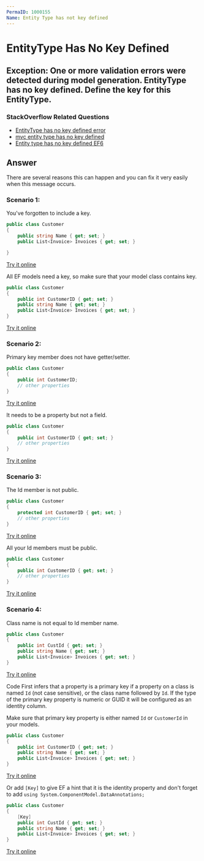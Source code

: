 ```yaml
---
PermaID: 1000155
Name: Entity Type has not key defined
---
```


# EntityType Has No Key Defined

## Exception: One or more validation errors were detected during model generation. EntityType has no key defined. Define the key for this EntityType.

### StackOverflow Related Questions

 - [EntityType has no key defined error](https://stackoverflow.com/questions/20203492/entitytype-has-no-key-defined-error)
 - [mvc entity type has no key defined](https://stackoverflow.com/questions/39148360/mvc-entity-type-has-no-key-defined)
 - [Entity type has no key defined EF6](https://stackoverflow.com/questions/27205961/entity-type-has-no-key-defined-ef6)

## Answer

There are several reasons this can happen and you can fix it very easily when this message occurs.

### Scenario 1:

You've forgotten to include a key. 


```csharp
public class Customer
{
    public string Name { get; set; }
    public List<Invoice> Invoices { get; set; }

}
```
[Try it online](https://dotnetfiddle.net/CW86Cn)

All EF models need a key, so make sure that your model class contains key.


```csharp
public class Customer
{
    public int CustomerID { get; set; }
    public string Name { get; set; }
    public List<Invoice> Invoices { get; set; }
}
```
[Try it online](https://dotnetfiddle.net/b0Yguz)

### Scenario 2:

Primary key member does not have getter/setter. 


```csharp
public class Customer
{
    public int CustomerID;
    // other properties
}
```
[Try it online](https://dotnetfiddle.net/wEBsf6)

It needs to be a property but not a field.

```csharp
public class Customer
{
    public int CustomerID { get; set; }
    // other properties
}
```
[Try it online](https://dotnetfiddle.net/b0Yguz)

### Scenario 3:

The Id member is not public.

```csharp
public class Customer
{
    protected int CustomerID { get; set; }
    // other properties
}
```
[Try it online](https://dotnetfiddle.net/PSAZmn)

All your Id members must be public.


```csharp
public class Customer
{
    public int CustomerID { get; set; }
    // other properties
}
```
[Try it online](https://dotnetfiddle.net/b0Yguz)

### Scenario 4:

Class name is not equal to Id member name.

```csharp
public class Customer
{
    public int CustId { get; set; }
    public string Name { get; set; }
    public List<Invoice> Invoices { get; set; }
}
```
[Try it online](https://dotnetfiddle.net/ttSF5r)

Code First infers that a property is a primary key if a property on a class is named `Id` (not case sensitive), or the class name followed by `Id`. If the type of the primary key property is numeric or GUID it will be configured as an identity column.

Make sure that primary key property is either named `Id` or `CustomerId` in your models.

```csharp
public class Customer
{
    public int CustomerID { get; set; }
    public string Name { get; set; }
    public List<Invoice> Invoices { get; set; }
}
```
[Try it online](https://dotnetfiddle.net/b0Yguz)

Or add `[Key]` to give EF a hint that it is the identity property and don't forget to add `using System.ComponentModel.DataAnnotations;`

```csharp
public class Customer
{
    [Key]
    public int CustId { get; set; }
    public string Name { get; set; }
    public List<Invoice> Invoices { get; set; }
}
```
[Try it online](https://dotnetfiddle.net/b2vMKh)